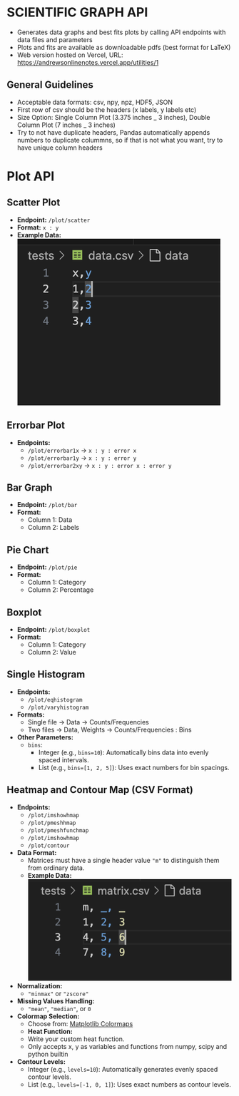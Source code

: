 # SCIENTIFIC GRAPH API

- Generates data graphs and best fits plots by calling API endpoints with data files and parameters
- Plots and fits are available as downloadable pdfs (best format for LaTeX)
- Web version hosted on Vercel, URL: https://andrewsonlinenotes.vercel.app/utilities/1

## General Guidelines

- Acceptable data formats: csv, npy, npz, HDF5, JSON
- First row of csv should be the headers (x labels, y labels etc)
- Size Option: Single Column Plot (3.375 inches _ 3 inches), Double Column Plot (7 inches _ 3 inches)
- Try to not have duplicate headers, Pandas automatically appends numbers to duplicate colummns, so if that is not what you want, try to have unique column headers

# Plot API

## Scatter Plot

- **Endpoint:** `/plot/scatter`
- **Format:** `x : y`
- **Example Data:**  
  ![data](/public/data.png)

## Errorbar Plot

- **Endpoints:**
  - `/plot/errorbar1x` → `x : y : error x`
  - `/plot/errorbar1y` → `x : y : error y`
  - `/plot/errorbar2xy` → `x : y : error x : error y`

## Bar Graph

- **Endpoint:** `/plot/bar`
- **Format:**
  - Column 1: Data
  - Column 2: Labels

## Pie Chart

- **Endpoint:** `/plot/pie`
- **Format:**
  - Column 1: Category
  - Column 2: Percentage

## Boxplot

- **Endpoint:** `/plot/boxplot`
- **Format:**
  - Column 1: Category
  - Column 2: Value

## Single Histogram

- **Endpoints:**
  - `/plot/eqhistogram`
  - `/plot/varyhistogram`
- **Formats:**
  - Single file → Data → Counts/Frequencies
  - Two files → Data, Weights → Counts/Frequencies : Bins
- **Other Parameters:**
  - `bins`:
    - Integer (e.g., `bins=10`): Automatically bins data into evenly spaced intervals.
    - List (e.g., `bins=[1, 2, 5]`): Uses exact numbers for bin spacings.

## Heatmap and Contour Map (CSV Format)

- **Endpoints:**
  - `/plot/imshowhmap`
  - `/plot/pmeshhmap`
  - `/plot/pmeshfunchmap`
  - `/plot/imshowhmap`
  - `/plot/contour`
- **Data Format:**
  - Matrices must have a single header value `"m"` to distinguish them from ordinary data.
  - **Example Data:**  
    ![matrix](/public/matrix.png)
- **Normalization:**
  - `"minmax"` or `"zscore"`
- **Missing Values Handling:**
  - `"mean"`, `"median"`, or `0`
- **Colormap Selection:**
  - Choose from: [Matplotlib Colormaps](https://matplotlib.org/stable/users/explain/colors/colormaps.html)
  - **Heat Function:**
  - Write your custom heat function.
  - Only accepts x, y as variables and functions from numpy, scipy and python builtin
- **Contour Levels:**
  - Integer (e.g., `levels=10`): Automatically generates evenly spaced contour levels.
  - List (e.g., `levels=[-1, 0, 1]`): Uses exact numbers as contour levels.
